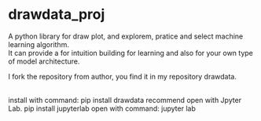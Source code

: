 # drawdata_proj
A python library for draw plot, and explorem, pratice and select machine learning algorithm.  
It can provide a for intuition building for learning and also for your own type of model architecture.  

I fork the repository from author, you find it in my repository drawdata.  

<br>  
install with command:  
pip install drawdata  
recommend open with Jpyter Lab.   
pip install jupyterlab  
open with command:  
jupyter lab

